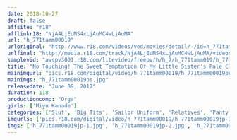 ```yaml
---
date: 2018-10-27
draft: false
affsite: "r18"
afflinkr18: "NjA4LjEuMS4xLjAuMC4wLjAuMA"
url: "h_771tamm00019"
urloriginal: "http://www.r18.com/videos/vod/movies/detail/-/id=h_771tamm00019"
urlfinal: "http://media.r18.com/track/NjA4LjEuMS4xLjAuMC4wLjAuMA/videos/vod/movies/detail/-/id=h_771tamm00019"
samplevid: "awspv3001.r18.com/litevideo/freepv/h/h_7/h_771tamm019/h_771tamm019_dmb_w.mp4"
title: "No Touching! The Sweet Temptation Of My Little Sister's Pale Cleavage Miyu Kanade"
mainimgurl: "pics.r18.com/digital/video/h_771tamm00019/h_771tamm00019ps.jpg"
mainimgs: "h_771tamm00019ps.jpg"
releasedate: "June 09, 2017"
duration: 118
productioncomp: "Orga"
girls: ['Miyu Kanade']
categories: ['Slut', 'Big Tits', 'Sailor Uniform', 'Relatives', 'Panty Shot', 'Featured Actress', 'Sister', 'POV', 'Hi-Def']
imgurls: ['pics.r18.com/digital/video/h_771tamm00019/h_771tamm00019jp-1.jpg', 'pics.r18.com/digital/video/h_771tamm00019/h_771tamm00019jp-2.jpg', 'pics.r18.com/digital/video/h_771tamm00019/h_771tamm00019jp-3.jpg', 'pics.r18.com/digital/video/h_771tamm00019/h_771tamm00019jp-4.jpg', 'pics.r18.com/digital/video/h_771tamm00019/h_771tamm00019jp-5.jpg', 'pics.r18.com/digital/video/h_771tamm00019/h_771tamm00019jp-6.jpg', 'pics.r18.com/digital/video/h_771tamm00019/h_771tamm00019jp-7.jpg', 'pics.r18.com/digital/video/h_771tamm00019/h_771tamm00019jp-8.jpg', 'pics.r18.com/digital/video/h_771tamm00019/h_771tamm00019jp-9.jpg', 'pics.r18.com/digital/video/h_771tamm00019/h_771tamm00019jp-10.jpg', 'pics.r18.com/digital/video/h_771tamm00019/h_771tamm00019jp-11.jpg', 'pics.r18.com/digital/video/h_771tamm00019/h_771tamm00019jp-12.jpg', 'pics.r18.com/digital/video/h_771tamm00019/h_771tamm00019jp-13.jpg', 'pics.r18.com/digital/video/h_771tamm00019/h_771tamm00019jp-14.jpg', 'pics.r18.com/digital/video/h_771tamm00019/h_771tamm00019jp-15.jpg', 'pics.r18.com/digital/video/h_771tamm00019/h_771tamm00019jp-16.jpg', 'pics.r18.com/digital/video/h_771tamm00019/h_771tamm00019jp-17.jpg', 'pics.r18.com/digital/video/h_771tamm00019/h_771tamm00019jp-18.jpg', 'pics.r18.com/digital/video/h_771tamm00019/h_771tamm00019jp-19.jpg', 'pics.r18.com/digital/video/h_771tamm00019/h_771tamm00019jp-20.jpg']
imgs: ['h_771tamm00019jp-1.jpg', 'h_771tamm00019jp-2.jpg', 'h_771tamm00019jp-3.jpg', 'h_771tamm00019jp-4.jpg', 'h_771tamm00019jp-5.jpg', 'h_771tamm00019jp-6.jpg', 'h_771tamm00019jp-7.jpg', 'h_771tamm00019jp-8.jpg', 'h_771tamm00019jp-9.jpg', 'h_771tamm00019jp-10.jpg', 'h_771tamm00019jp-11.jpg', 'h_771tamm00019jp-12.jpg', 'h_771tamm00019jp-13.jpg', 'h_771tamm00019jp-14.jpg', 'h_771tamm00019jp-15.jpg', 'h_771tamm00019jp-16.jpg', 'h_771tamm00019jp-17.jpg', 'h_771tamm00019jp-18.jpg', 'h_771tamm00019jp-19.jpg', 'h_771tamm00019jp-20.jpg']
---
```

